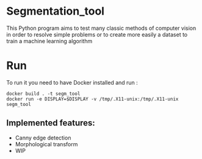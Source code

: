 # Segmentation_tool
This Python program aims to test many classic methods of computer vision in order to resolve simple problems or to create more easily a dataset to train a machine learning algorithm

# Run

To run it you need to have Docker installed and run : 

```
docker build . -t segm_tool
docker run -e DISPLAY=$DISPLAY -v /tmp/.X11-unix:/tmp/.X11-unix segm_tool
```

## Implemented features:
- Canny edge detection
- Morphological transform
- WIP
